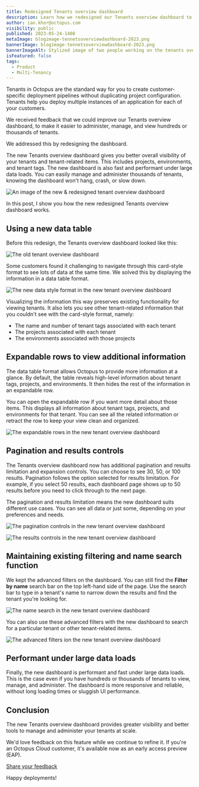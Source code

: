 ```yaml
---
title: Redesigned Tenants overview dashboard
description: Learn how we redesigned our Tenants overview dashboard to make it easier to view and manage thousands of tenants.
author: ian.khor@octopus.com
visibility: public
published: 2023-05-24-1400
metaImage: blogimage-tennetsoverviewdashboard-2023.png
bannerImage: blogimage-tennetsoverviewdashboard-2023.png
bannerImageAlt: Stylized image of two people working on the tenants overview dashboard UI
isFeatured: false
tags: 
  - Product
  - Multi-Tenancy
---
```


Tenants in Octopus are the standard way for you to create customer-specific deployment pipelines without duplicating project configuration. Tenants help you deploy multiple instances of an application for each of your customers. 

We received feedback that we could improve our Tenants overview dashboard, to make it easier to administer, manage, and view hundreds or thousands of tenants.

We addressed this by redesigning the dashboard.

The new Tenants overview dashboard gives you better overall visibility of your tenants and tenant-related items. This includes projects, environments, and tenant tags. The new dashboard is also fast and performant under large data loads. You can easily manage and administer thousands of tenants, knowing the dashboard won't hang, crash, or slow down.

![An image of the new & redesigned tenant overview dashboard](blogimage-redesignedtenantoverviewdashboard.png)

In this post, I show you how the new redesigned Tenants overview dashboard works.

## Using a new data table

Before this redesign, the Tenants overview dashboard looked like this:

![The old tenant overview dashboard](blogimage-oldtenantoverviewdashboard.png)

Some customers found it challenging to navigate through this card-style format to see lots of data at the same time. We solved this by displaying the information in a data table format.

![The new data style format in the new tenant overview dashboard](blogimage-newdatastyletableformat.png)

Visualizing the information this way preserves existing functionality for viewing tenants. It also lets you see other tenant-related information that you couldn't see with the card-style format, namely:

- The name and number of tenant tags associated with each tenant
- The projects associated with each tenant
- The environments associated with those projects

## Expandable rows to view additional information

The data table format allows Octopus to provide more information at a glance. By default, the table reveals high-level information about tenant tags, projects, and environments. It then hides the rest of the information in an expandable row.

You can open the expandable row if you want more detail about those items. This displays all information about tenant tags, projects, and environments for that tenant. You can see all the related information or retract the row to keep your view clean and organized.

![The expandable rows in the new tenant overview dashboard](blogimage-expandablerows.gif)

## Pagination and results controls

The Tenants overview dashboard now has additional pagination and results limitation and expansion controls. You can choose to see 30, 50, or 100 results. Pagination follows the option selected for results limitation. For example, if you select 50 results, each dashboard page shows up to 50 results before you need to click through to the next page.

The pagination and results limitation means the new dashboard suits different use cases. You can see all data or just some, depending on your preferences and needs.

![The pagination controls in the new tenant overview dashboard](blogimage-paginationcontrol.gif)

![The results controls in the new tenant overview dashboard](blogimage-resultscontrol.gif)

## Maintaining existing filtering and name search function

We kept the advanced filters on the dashboard. You can still find the **Filter by name** search bar on the top left-hand side of the page. Use the search bar to type in a tenant's name to narrow down the results and find the tenant you're looking for.

![The name search in the new tenant overview dashboard](blogimage-firstnamesearch.gif)

You can also use these advanced filters with the new dashboard to search for a particular tenant or other tenant-related items.

![The advanced filters ion the new tenant overview dashboard](blogimage-advancedfilters.gif)

## Performant under large data loads

Finally, the new dashboard is performant and fast under large data loads. This is the case even if you have hundreds or thousands of tenants to view, manage, and administer. The dashboard is more responsive and reliable, without long loading times or sluggish UI performance.

## Conclusion

The new Tenants overview dashboard provides greater visibility and better tools to manage and administer your tenants at scale. 

We'd love feedback on this feature while we continue to refine it. If you're an Octopus Cloud customer, it's available now as an early access preview (EAP). 

<span><a class="btn btn-success" href="https://octopusdeploy.typeform.com/to/CxkblnbR">Share your feedback</a></span>

Happy deployments!
